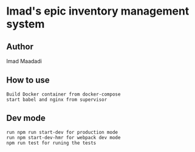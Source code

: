# Imad's epic inventory management system


## Author
Imad Maadadi

## How to use
    Build Docker container from docker-compose
    start babel and nginx from supervisor
    
## Dev mode
    run npm run start-dev for production mode
    run npm start-dev-hmr for webpack dev mode    
    npm run test for runing the tests
